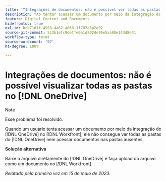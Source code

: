 ```yaml
---
title: '“Integrações de documentos: não é possível ver todas as pastas no OneDrive”'
description: “Ao tentar acessar um documento por meio da integração do OneDrive no Workfront, não é possível ver todas as pastas do OneDrive nem acessar documentos das pastas ausentes.”
feature: Digital Content and Documents
hidefromtoc: true
exl-id: bcb71d1f-4563-4a87-a068-1f707a3a2e02
source-git-commit: 513b1efc9deffe0a1d8024e95e5aa88e14dd8e41
workflow-type: tm+mt
source-wordcount: '97'
ht-degree: 100%

---
```


# Integrações de documentos: não é possível visualizar todas as pastas no [!DNL OneDrive]

>[!NOTE]
>
>Esse problema foi resolvido.

<!--

>[!NOTE]
>
>The Product team is currently evaluating this issue resolution, which might require product enhancements. Product enhancements are communicated in the Product Announcements and not with the Maintenance Updates.

-->

Quando um usuário tenta acessar um documento por meio da integração do [!DNL OneDrive] no [!DNL Workfront], ele não consegue ver todas as pastas do [!DNL OneDrive] nem acessar documentos nas pastas ausentes.

**Solução alternativa**

Baixe o arquivo diretamente do [!DNL OneDrive] e faça upload do arquivo como um documento no [!DNL Workfront].

_Relatado pela primeira vez em 15 de maio de 2023._
